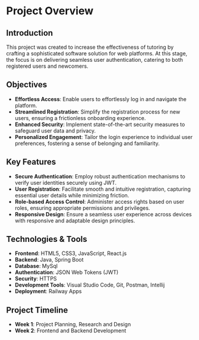 # Project Overview

## Introduction
This project was created to increase the effectiveness of tutoring by crafting a sophisticated software solution for web platforms. At this stage, the focus is on delivering seamless user authentication, catering to both registered users and newcomers.

## Objectives
- **Effortless Access**: Enable users to effortlessly log in and navigate the platform.
- **Streamlined Registration**: Simplify the registration process for new users, ensuring a frictionless onboarding experience.
- **Enhanced Security**: Implement state-of-the-art security measures to safeguard user data and privacy.
- **Personalized Engagement**: Tailor the login experience to individual user preferences, fostering a sense of belonging and familiarity.

## Key Features
- **Secure Authentication**: Employ robust authentication mechanisms to verify user identities securely using JWT.
- **User Registration**: Facilitate smooth and intuitive registration, capturing essential user details while minimizing friction.
- **Role-based Access Control**: Administer access rights based on user roles, ensuring appropriate permissions and privileges.
- **Responsive Design**: Ensure a seamless user experience across devices with responsive and adaptable design principles.

## Technologies & Tools
- **Frontend**: HTML5, CSS3, JavaScript, React.js
- **Backend**: Java, Spring Boot
- **Database**: MySql
- **Authentication**: JSON Web Tokens (JWT)
- **Security**: HTTPS
- **Development Tools**: Visual Studio Code, Git, Postman, Intellij
- **Deployment**: Railway Apps

## Project Timeline
- **Week 1**: Project Planning,  Research and Design
- **Week 2**: Frontend and Backend Development 

